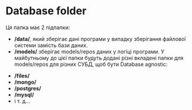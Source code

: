 # Database folder

Ця папка має 2 підпапки:
- **/data/**, який зберігає дані програми у випадку зберігання файлової системи замість бази даних.
- **/models/** зберігає models/repos даних у логіці програми. У майбутньому до цієї папки будуть додані різні вкладені папки для models/repos для різних СУБД, щоб бути Database agnostic:

<!-- This folder has  2 subfolder:
- **/data/** which stores application data in case of file system storage instead of a database.
- **/models/** stores models/repos of data in application logic. In the future, to this folder will be added different subfolders for models/repos for different DBMS in order to be database-agnostic: -->

  - **/files/**
  - **/mongo/**
  - **/postgres/**
  - **/mysql/**
  - і т. д...